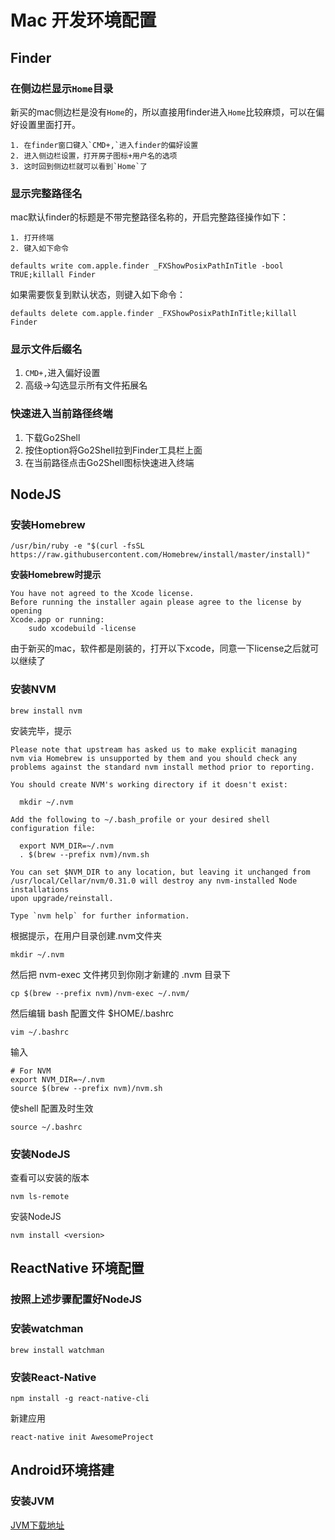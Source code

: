 # Mac 开发环境配置
## Finder
### 在侧边栏显示`Home`目录
新买的mac侧边栏是没有`Home`的，所以直接用finder进入`Home`比较麻烦，可以在偏好设置里面打开。

    1. 在finder窗口键入`CMD+,`进入finder的偏好设置
    2. 进入侧边栏设置，打开房子图标+用户名的选项
    3. 这时回到侧边栏就可以看到`Home`了

### 显示完整路径名
mac默认finder的标题是不带完整路径名称的，开启完整路径操作如下：

    1. 打开终端
    2. 键入如下命令

```
defaults write com.apple.finder _FXShowPosixPathInTitle -bool TRUE;killall Finder
```
如果需要恢复到默认状态，则键入如下命令：

```
defaults delete com.apple.finder _FXShowPosixPathInTitle;killall Finder
```
### 显示文件后缀名

1. `CMD+,`进入偏好设置
2. 高级->勾选显示所有文件拓展名

### 快速进入当前路径终端

1. 下载Go2Shell
2. 按住option将Go2Shell拉到Finder工具栏上面
3. 在当前路径点击Go2Shell图标快速进入终端


## NodeJS
### 安装Homebrew 
```
/usr/bin/ruby -e "$(curl -fsSL https://raw.githubusercontent.com/Homebrew/install/master/install)"
```

**安装Homebrew时提示**

```
You have not agreed to the Xcode license.
Before running the installer again please agree to the license by opening
Xcode.app or running:
    sudo xcodebuild -license
```
由于新买的mac，软件都是刚装的，打开以下xcode，同意一下license之后就可以继续了
### 安装NVM
```
brew install nvm
```

安装完毕，提示

```
Please note that upstream has asked us to make explicit managing
nvm via Homebrew is unsupported by them and you should check any
problems against the standard nvm install method prior to reporting.

You should create NVM's working directory if it doesn't exist:

  mkdir ~/.nvm

Add the following to ~/.bash_profile or your desired shell
configuration file:

  export NVM_DIR=~/.nvm
  . $(brew --prefix nvm)/nvm.sh

You can set $NVM_DIR to any location, but leaving it unchanged from
/usr/local/Cellar/nvm/0.31.0 will destroy any nvm-installed Node installations
upon upgrade/reinstall.

Type `nvm help` for further information.

```

根据提示，在用户目录创建.nvm文件夹

```
mkdir ~/.nvm
```

然后把 nvm-exec 文件拷贝到你刚才新建的 .nvm 目录下

```
cp $(brew --prefix nvm)/nvm-exec ~/.nvm/
```

然后编辑 bash 配置文件 $HOME/.bashrc 

```
vim ~/.bashrc
```

输入

```
# For NVM
export NVM_DIR=~/.nvm
source $(brew --prefix nvm)/nvm.sh
```
使shell 配置及时生效

```
source ~/.bashrc
```
### 安装NodeJS
查看可以安装的版本

```
nvm ls-remote
```

安装NodeJS

```
nvm install <version>
```

## ReactNative 环境配置
### 按照上述步骤配置好NodeJS
### 安装watchman

```
brew install watchman
```

### 安装React-Native
```
npm install -g react-native-cli
```

新建应用

```
react-native init AwesomeProject
```

## Android环境搭建
### 安装JVM
[JVM下载地址](http://java.com/zh_CN/download/mac_download.jsp)



